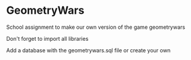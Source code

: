 # GeometryWars
School assignment to make our own version of the game geometrywars

Don't forget to import all libraries

Add a database with the geometrywars.sql file or create your own

